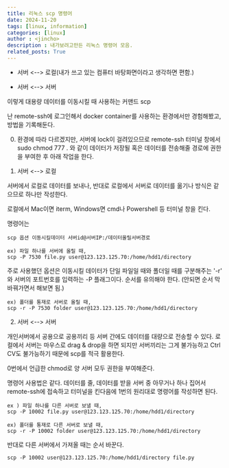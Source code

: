 ```yaml
---
title: 리눅스 scp 명령어
date: 2024-11-20
tags: [linux, information]
categories: [linux]
author : <jincho>
description : 내가보려고만든 리눅스 명령어 모음.
related_posts: True
---
```


- 서버 <--> 로컬(내가 쓰고 있는 컴퓨터 바탕화면이라고 생각하면 편함.)

- 서버 <--> 서버

이렇게 대용량 데이터를 이동시킬 때 사용하는 커맨드 scp

난 remote-ssh에 로그인해서 docker container를 사용하는 환경에서만 경험해봤고, 방법을 기록해둔다.

0) 환경에 따라 다르겠지만, 서버에 lock이 걸려있으므로 remote-ssh 터미널 창에서 sudo chmod 777 . 와 같이
데이터가 저장될 혹은 데이터를 전송해줄 경로에 권한을 부여한 후 아래 작업을 한다.

1) 서버 <--> 로컬

서버에서 로컬로 데이터를 보내나, 반대로 로컬에서 서버로 데이터를 옮기나 방식은 같으므로 하나만 작성한다.

로컬에서 Mac이면 iterm, Windows면 cmd나 Powershell 등 터미널 창을 킨다.

명령어는

```
scp 옵션 이동시킬데이터 서버id@서버IP:/데이터올릴서버경로

ex) 파일 하나를 서버에 올릴 때,
scp -P 7530 file.py user@123.123.125.70:/home/hdd1/directory
```

주로 사용했던 옵션은 이동시킬 데이터가 단일 파일일 때와 폴더일 때를 구분해주는 '-r'
와 서버의 포트번호를 입력하는 -P 플래그이다. 순서를 유의해야 한다. (안되면 순서 막 바꿔가면서 해보면 됨.)

```
ex) 폴더를 통재로 서버로 올릴 때,
scp -r -P 7530 folder user@123.123.125.70:/home/hdd1/directory

```

2) 서버 <--> 서버

개인서버에서 공용으로 공용끼리 등 서버 간에도 데이터를 대량으로 전송할 수 있다. 로컬에서 서버는 마우스로 drag & drop을 하면 되지만
서버끼리는 그게 불가능하고 Ctrl CV도 불가능하기 때문에 scp를 적극 활용한다.

0번에서 언급한 chmod로 양 서버 모두 권한을 부여해준다.

명령어 사용법은 같다. 데이터를 줄, 데이터를 받을 서버 중 아무거나 하나 집어서 remote-ssh에 접속하고 터미널을 킨다음에
1번의 원리대로 명령어를 작성하면 된다.

```
ex ) 파일 하나를 다른 서버로 보낼 때,
scp -P 10002 file.py user@123.123.125.70:/home/hdd1/directory
```

```
ex) 폴더를 통재로 다른 서버로 보낼 때,
scp -r -P 10002 folder user@123.123.125.70:/home/hdd1/directory
```

반대로 다른 서버에서 가져올 때는 순서 바꾼다.
```
scp -P 10002 user@123.123.125.70:/home/hdd1/directory file.py
```